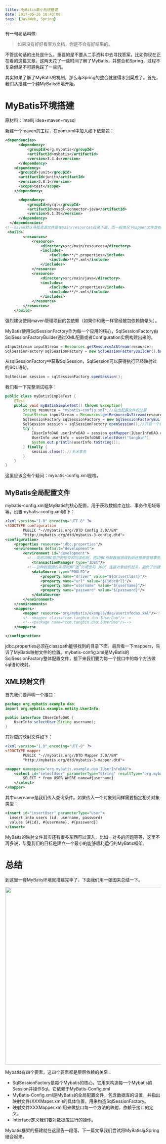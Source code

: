 ```yaml
---
title: MyBatis最小系统搭建
date: 2017-05-26 10:43:08
tags: {JavaWeb, Spring}
---
```


有一句老话叫做:

> 如果没有好好看官方文档，你是不会有好结果的。

不管这句话的出处是什么，重要的是不要从二手资料中去寻找答案，比如你现在正在看的这篇文章。这两天花了一些时间了解了MyBatis，并整合和Spring，过程不复杂但是不可避免踩了一些坑。

其实如果了解了MyBatis的机制，那么与Spring的整合就显得水到渠成了。首先，我们从搭建一个纯MyBatis环境开始。

# MyBatis环境搭建

原材料：intellij idea+maven+mysql

新建一个maven的工程，在pom.xml中加入如下依赖包：

```xml
<dependencies>
      <dependency>
          <groupId>org.mybatis</groupId>
          <artifactId>mybatis</artifactId>
          <version>3.4.4</version>
      </dependency>
    <dependency>
      <groupId>junit</groupId>
      <artifactId>junit</artifactId>
      <version>3.8.1</version>
      <scope>test</scope>
    </dependency>

      <dependency>
          <groupId>mysql</groupId>
          <artifactId>mysql-connector-java</artifactId>
          <version>5.1.39</version>
      </dependency>
  </dependencies>
<!--maven默认寻找资源文件是在main/resources目录下面，而一般情况下mapper文件放在类的同级别目录下面，因此需要在pom.xml中告诉maven搜寻资源文件的位置，否则会出现could not find resource报错。-->
 <build>
        <resources>
            <resource>
                <directory>src/main/resources</directory>
                <includes>
                    <include>**/*.properties</include>
                    <include>**/*.xml</include>
                </includes>
            </resource>
            <resource>
                <directory>src/main/java</directory>
                <includes>
                    <include>**/*.properties</include>
                    <include>**/*.xml</include>
                </includes>
            </resource>
        </resources>
    </build>
```

强烈建议使用maven管理项目的包依赖（如果你和我一样曾经被包依赖搞晕头）。

MyBatis使用SqlSessionFactory作为每一个应用的核心，SqlSessionFactory由SqlSessionFactoryBuilder通过XML配置或者Configuration实例构建出来的。

```java
mInputStream inputStream = Resources.getResourceAsStream(resource);
SqlSessionFactory sqlSessionFactory = new SqlSessionFactoryBuilder().build(inputStream);
```

从sqlSessionFactory中获取SqlSession，SqlSession可以获得执行已经映射过的SQL语句。

```java
SqlSession session = sqlSessionFactory.openSession();
```

我们看一下完整测试程序：

```java
public class myBatisSimpleTest {
    @Test
    public void myBatisSimpleTest() throws Exception{
        String resource = "mybatis-config.xml";//指出配置文件的位置
        InputStream inputStream = Resources.getResourceAsStream(resource);//读取配置文件
        SqlSessionFactory sqlSessionFactory = new SqlSessionFactoryBuilder().build(inputStream);//由配置文件得到核心的SqlSessionFactoryBuilder
        SqlSession session = sqlSessionFactory.openSession();//开启一个事务，这里注意一下和Hibernate不同，Hibernate可以用getCurrentSession获取，并且自动close，mybatis是手动关闭的。
        try {
            IUserInfoDAO userInfoDAO = session.getMapper(IUserInfoDAO.class);//实例化
            UserInfo userInfo = userInfoDAO.selectUser("tangbin");
            System.out.println(userInfo.toString());
        } finally {
            session.close();//关闭事务
        }
    }
}
```

这里应该会有个疑问：mybatis-config.xml是啥。

## MyBatis全局配置文件

mybatis-config.xml是MyBatis的核心配置，用于获取数据库连接、事务作用域等等。设置mybatis-config.xml如下：

```xml
<?xml version="1.0" encoding="UTF-8" ?>
<!DOCTYPE configuration
        PUBLIC "-//mybatis.org//DTD Config 3.0//EN"
        "http://mybatis.org/dtd/mybatis-3-config.dtd">
<configuration>
    <properties resource="jdbc.properties"/>
    <environments default="development">
        <environment id="development">
          <!--采用JDBC提供的提交和回滚机制，而JDBC依赖数据源得到的连接来管理事务的作用域。-->
            <transactionManager type="JDBC"/>
          <!--这种数据源的实现利用“池”的概念将 JDBC 连接对象组织起来，避免了创建新的连接实例时所必需的初始化和认证时间。 这是一种使得并发 Web 应用快速响应请求的流行处理方式。-->
            <dataSource type="POOLED">
                <property name="driver" value="${driverClass}"/>
                <property name="url" value="${jdbcUrl}"/>
                <property name="username" value="${username}"/>
                <property name="password" value="${password}"/>
            </dataSource>
        </environment>
    </environments>
    <mappers>
        <mapper resource="org/mybatis/example/dao/userinfodao.xml"/><!--这里我们要指定一个接口的映射文件，当然如果是注解的方式就没有必要了-->
        <!--<mapper class="com.tangbin.dao.IUserDao"/>-->
        <!--<package name="com.tangbin.dao.IUserDao"/>-->
    </mappers>

</configuration>
```

jdbc.properties必须在classpath能够找到的目录下面。最后看一下mappers，告诉了MyBatis映射文件的位置。mybatis-config.xml是MyBatis的SqlSessionFactory整体配置文件，接下来我们要为每一个接口中的每个方法做sql语句映射。

## XML映射文件

首先我们要声明一个接口：

```java
package org.mybatis.example.dao;
import org.mybatis.example.entity.UserInfo;

public interface IUserInfoDAO {
    UserInfo selectUser(String username);
}
```

其对应的映射文件如下：

```xml
<?xml version="1.0" encoding="UTF-8" ?>
<!DOCTYPE mapper
        PUBLIC "-//mybatis.org//DTD Mapper 3.0//EN"
        "http://mybatis.org/dtd/mybatis-3-mapper.dtd">

<mapper namespace="org.mybatis.example.dao.IUserInfoDAO">
    <select id="selectUser" parameterType="String" resultType="org.mybatis.example.entity.UserInfo"><!--此处要注意where语句后的#部分要和接口参数名称一致，resultType为全名-->
        SELECT * from USER WHERE name=#{username}
    </select>
</mapper>
```

其中username是我们传入查询条件。如果传入一个对象则同样需要指定相关对象类型：

```xml
<insert id="insertUser" parameterType="User">
  insert into users (id, username, password)
  values (#{id}, #{username}, #{password})
</insert>
```

MyBaits的映射文件其实还有很多东西可以深入，比如一对多的问题等等，这里不再多说，毕竟我们的目标是建立一个最小的能够顺利运行的MyBatis框架。

# 总结

到这里一套MyBatis环境就搭建完毕了，下面我们用一张图来总结一下。

<img src="http://7xp3xc.com1.z0.glb.clouddn.com/201601/1499186581824.png" width="573"/>

Mybatis有四个要素，这四个要素都是层层依赖的关系：

* SqlSessionFactory是每个Mybatis的核心，它用来构造每一个Mybatis的Session并操作Sql。它依赖于MyBatis-Config.xml
* MyBatis-Config.xml是MyBatis的全局配置文件，包含数据库的设置，并指出映射文件(XXXMaper.xml)的具体位置，用来构造SqlSessionFactory。
* 映射文件XXXMapper.xml用来做接口每一个方法的映射，依赖于接口的定义。
* Interface定义我们要对数据库进行的操作。

Mybatis框架的搭建就在这里告一段落，下一篇文章我们尝试将MyBatis与Spring结合起来。